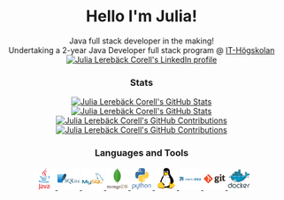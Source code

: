 <h1 align='center' xmlns="http://www.w3.org/1999/html">
  Hello I'm Julia!
</h1>
<section>
  <div align='center'>
    Java full stack developer in the making!<br>
    Undertaking a 2-year Java Developer full stack program @
    <a href='https://www.iths.se/'>IT-Högskolan</a>
  </div>
  <div align='center'>
    <a href="https://www.linkedin.com/in/julia-lereb%C3%A4ck-corell/">
      <img src="https://img.shields.io/badge/LinkedIn-0077B5?style=for-the-badge&logo=linkedin&logoColor=white"
           alt="Julia Lerebäck Corell's LinkedIn profile"/>
    </a>
  </div>
</section>
<section>
  <h3 align='center'>
    Stats
  </h3>
  <div align='center'>
    <a href="https://github.com/jLereback#gh-dark-mode-only">
      <img
          src="https://github-readme-stats.vercel.app/api?username=jLereback&show_icons=true&title_color=ff757f&text_color=f8f8f8&icon_color=599dff&bg_color=222436&hide_border=true#gh-dark-mode-only"
          width="350" alt="Julia Lerebäck Corell's GitHub Stats">
    </a>
    <a href="https://github.com/jLereback#gh-light-mode-only">
      <img
          src="https://github-readme-stats.vercel.app/api?username=jLereback&show_icons=true&theme=vue#gh-light-mode-only"
          width="350" alt="Julia Lerebäck Corell's GitHub Stats">
    </a>
  </div>
  <div align='center'>
    <a href="https://github.com/jLereback#gh-dark-mode-only">
      <img
          src="https://github-profile-summary-cards.vercel.app/api/cards/profile-details?username=jLereback&theme=moonlight#gh-dark-mode-only"
          width="510" alt="Julia Lerebäck Corell's GitHub Contributions">
    </a>
    <a href="https://github.com/jLereback#gh-light-mode-only">
      <img
          src="https://github-profile-summary-cards.vercel.app/api/cards/profile-details?username=jLereback&theme=vue#gh-light-mode-only"
          width="510" alt="Julia Lerebäck Corell's GitHub Contributions">
    </a>
  </div>
</section>
<section>
  <h3 align='center'>
    Languages and Tools
  </h3>
  <div align="center">
    <a href="https://www.java.com/">
      <img src="https://github.com/devicons/devicon/blob/master/icons/java/java-original-wordmark.svg"
           width="40" height="40" alt="Java Official website">
    </a>
    <a href="https://www.sqlite.org/">
      <img src="https://github.com/devicons/devicon/blob/master/icons/sqlite/sqlite-original-wordmark.svg"
           width="40" height="40" alt="SQLite website">
    </a>
    <a href="https://www.mysql.com/">
      <img src="https://github.com/devicons/devicon/blob/master/icons/mysql/mysql-original-wordmark.svg"
           width="40" height="40" alt="MySQL website">
    </a>
    <a href="https://www.mongodb.com/">
      <img src="https://github.com/devicons/devicon/blob/master/icons/mongodb/mongodb-original-wordmark.svg"
           width="40" height="40" alt="MySQL website">
    </a>
    <a href="https://www.python.org/">
      <img src="https://github.com/devicons/devicon/blob/master/icons/python/python-original-wordmark.svg"
           width="40" height="40" alt="Python Official website">
    </a>
    <a href="https://www.linux.org/">
      <img src="https://github.com/devicons/devicon/blob/master/icons/linux/linux-original.svg"
           width="40" height="40" alt="Linux Official website">
    </a>
    <a href="https://www.jetbrains.com/idea/">
      <img src="https://github.com/devicons/devicon/blob/master/icons/intellij/intellij-original-wordmark.svg"
           width="40" height="40" alt="IntelliJ Idea website">
    </a>
    <a href="https://git-scm.com/">
      <img src="https://github.com/devicons/devicon/blob/master/icons/git/git-original-wordmark.svg"
           width="40" height="40" alt="Git Official website">
    </a>
    <a href="https://www.docker.com/">
      <img src="https://github.com/devicons/devicon/blob/master/icons/docker/docker-original-wordmark.svg"
           width="40" height="40" alt="Docker Official website">
    </a>
  </div>
</section>
